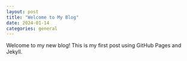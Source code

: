```yaml
---
layout: post
title: "Welcome to My Blog"
date: 2024-01-14
categories: general
---
```


Welcome to my new blog! This is my first post using GitHub Pages and Jekyll.
